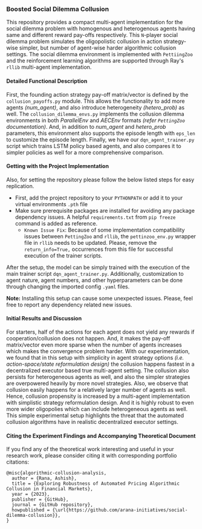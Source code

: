 ### Boosted Social Dilemma Collusion

This repository provides a compact multi-agent implementation for the social dilemma problem with homogenous and heterogenous agents having same and different reward pay-offs respectively.
This `N`-player social dilemma problem simulates the oligopolistic collusion in action strategy-wise simpler, but number of agent-wise harder algorithmic collusion settings.
The social dilemma environment is implemented with `PettiingZoo` and the reinforcement learning algorithms are supported through Ray's `rllib` multi-agent implementation.

#### Detailed Functional Description

First, the founding action strategy pay-off matrix/vector is defined by the `collusion_payoffs.py` module. This allows the functionality to add more agents _(num\_agent)_, and also introduce heterogeneity _(hetero\_prob)_ as well.
The `collusion_dilemma_envs.py` implements the collusion dilemma environments in both _ParallelEnv_ and _AECEnv_ formats _(refer `PettingZoo` documentation)_.
And, in addition to _num\_agent_ and _hetero\_prob_ parameters, this environment also supports the episode length with `eps_len` to customize the episode length.
Finally, we have our `dqn_agent_trainer.py` script which trains LSTM policy based agents, and also compares it to simpler policies as well for a more comprehensive comparison.

#### Getting with the Project Implementation

Also, for setting the repository please follow the below listed steps for easy replication.

* First, add the project repository to your `PYTHONPATH` or add it to your virtual environments `.pth` file
* Make sure prerequisite packages are installed for avoiding any package dependency issues. A helpful `requirements.txt` from `pip freeze` command is added as reference.
  - `Known Issue Fix`: Because of some implementation compatibility issues between `PettingZoo` and `rllib`, the `pettinzoo_env.py` wrapper file in `rllib` needs to be updated. Please, remove the `return_info=True,` occurrences from this file for successful execution of the trainer scripts.

After the setup, the model can be simply trained with the execution of the main trainer script `dqn_agent_trainer.py`. Additionally, customization to agent nature, agent numbers, and other hyperparameters can be done through changing the imported config `.yaml` files.

__Note:__ Installing this setup can cause some unexpected issues. Please, feel free to report any dependency related new issues.

#### Initial Results and Discussion

For starters, half of the actions for each agent does not yield any rewards if cooperation/collusion does not happen.
And, it makes the pay-off matrix/vector even more sparse when the number of agents increases which makes the convergence problem harder.
With our experimentation, we found that in this setup with simplicity in agent strategy options _(i.e. action-space/state reformulation design)_ the collusion happens fastest in a decentralized executor based true multi-agent setting.
The collusion also persists for heterogeneous agents as well, and also the simpler strategies are overpowered heavily by more novel strategies.
Also, we observe that collusion easily happens for a relatively larger number of agents as well.
Hence, collusion propensity is increased by a multi-agent implementation with simplistic strategy reformulation design.
And it is highly robust to even more wider oligopolies which can include heterogeneous agents as well.
This simple experimental setup highlights the threat that the automated collusion algorithms have in realistic decentralized executor settings.

#### Citing the Experiment Findings and Accompanying Theoretical Document

If you find any of the theoretical work interesting and useful in your research work, please consider citing it with corresponding portfolio citations:

```
@misc{algorithmic-collusion-analysis,
  author = {Rana, Ashish},
  title = {Exploring Robustness of Automated Pricing Algorithmic Collusion in Financial Markets},
  year = {2023},
  publisher = {GitHub},
  journal = {GitHub repository},
  howpublished = {\url{https://github.com/arana-initiatives/social-dilemma-collusion}},
}
```